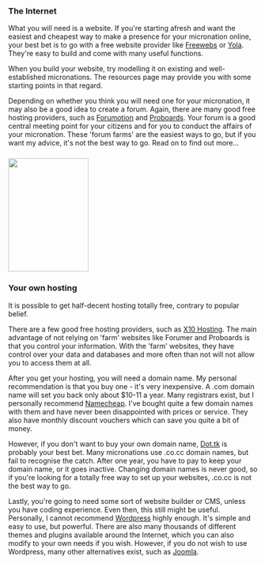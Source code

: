 <h3>The Internet</h3>
<p>What you will need is a website. If you're starting afresh and want the easiest and cheapest way to make a presence for your micronation online, your best bet is to go with a free website provider like <a href="http://www.webs.com/" target="_blank" rel="noopener">Freewebs</a> or <a href="http://www.yola.com" target="_blank" rel="noopener">Yola</a>. They're easy to build and come with many useful functions.</p>
<p>When you build your website, try modelling it on existing and well-established micronations. The resources page may provide you with some starting points in that regard.</p>
<p>Depending on whether you think you will need one for your micronation, it may also be a good idea to create a forum. Again, there are many good free hosting providers, such as <a href="http://www.forumotion.com/" target="_blank" rel="noopener">Forumotion</a> and <a href="http://www.proboards.com" target="_blank" rel="noopener">Proboards</a>. Your forum is a good central meeting point for your citizens and for you to conduct the affairs of your micronation. These 'forum farms' are the easiest ways to go, but if you want my advice, it's not the best way to go. Read on to find out more...</p>
<h3><a href="http://startamicronation.info/wp-content/uploads/2011/04/internet_1.jpg"><img class="alignleft size-medium wp-image-79" title="internet_1" src="http://startamicronation.info/wp-content/uploads/2011/04/internet_1-213x300.jpg" alt="" width="162" height="229" /></a></h3>
<h3>Your own hosting</h3>
<p>It is possible to get half-decent hosting totally free, contrary to popular belief.</p>
<p>There are a few good free hosting providers, such as <a href="http://x10hosting.com/">X10 Hosting</a>. The main advantage of not relying on 'farm' websites like Forumer and Proboards is that you control your information. With the 'farm' websites, they have control over your data and databases and more often than not will not allow you to access them at all.</p>
<p>After you get your hosting, you will need a domain name. My personal recommendation is that you buy one - it's very inexpensive. A .com domain name will set you back only about $10-11 a year. Many registrars exist, but I personally recommend <a href="http://www.namecheap.com">Namecheap</a>. I've bought quite a few domain names with them and have never been disappointed with prices or service. They also have monthly discount vouchers which can save you quite a bit of money.</p>
<p>However, if you don't want to buy your own domain name, <a href="http://www.dot.tk" target="_blank" rel="noopener">Dot.tk</a> is probably your best bet. Many micronations use .co.cc domain names, but fail to recognise the catch. After one year, you have to pay to keep your domain name, or it goes inactive. Changing domain names is never good, so if you're looking for a totally free way to set up your websites, .co.cc is not the best way to go.</p>
<p>Lastly, you're going to need some sort of website builder or CMS, unless you have coding experience. Even then, this still might be useful. Personally, I cannot recommend <a href="http://www.wordpress.org" target="_blank" rel="noopener">Wordpress</a> highly enough. It's simple and easy to use, but powerful. There are also many thousands of different themes and plugins available around the Internet, which you can also modify to your own needs if you wish. However, if you do not wish to use Wordpress, many other alternatives exist, such as <a href="http://www.joomla.org" target="_blank" rel="noopener">Joomla</a>.</p>
